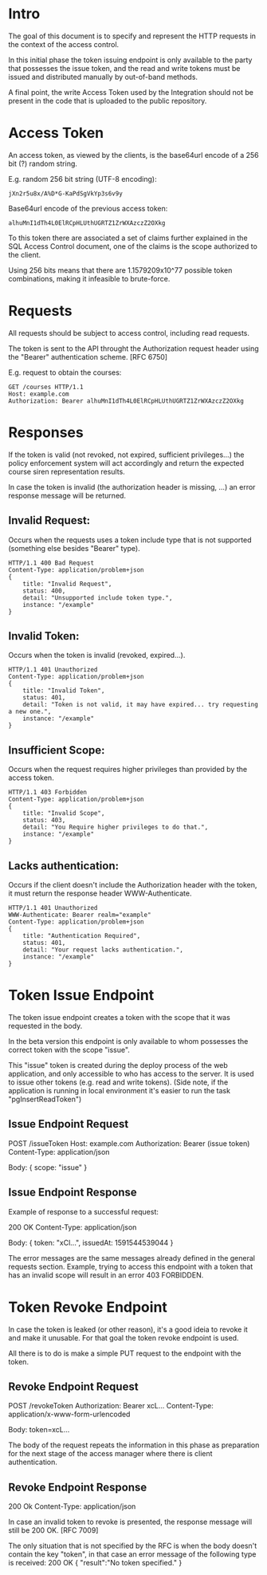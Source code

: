 # Intro

The goal of this document is to specify and represent the HTTP requests in the context of the access control.

In this initial phase the token issuing endpoint is only available to the party that possesses the issue token, and the read and write tokens must be issued and distributed manually by out-of-band methods.

A final point, the write Access Token used by the Integration should not be present in the code that is uploaded to the public repository.


# Access Token

An access token, as viewed by the clients, is the base64url encode of a 256 bit (?) random string.

E.g. random 256 bit string (UTF-8 encoding):
```
jXn2r5u8x/A%D*G-KaPdSgVkYp3s6v9y 
```

Base64url encode of the previous access token:
```
alhuMnI1dTh4L0ElRCpHLUthUGRTZ1ZrWXAzczZ2OXkg
```

To this token there are associated a set of claims further explained in the SQL Access Control document, one of the claims is the scope authorized to the client.

Using 256 bits means that there are 1.1579209x10^77 possible token combinations, making it infeasible to brute-force.

# Requests
All requests should be subject to access control, including read requests.

The token is sent to the API throught the Authorization request header using the "Bearer" authentication scheme. [RFC 6750]

E.g. request to obtain the courses:

```
GET /courses HTTP/1.1
Host: example.com
Authorization: Bearer alhuMnI1dTh4L0ElRCpHLUthUGRTZ1ZrWXAzczZ2OXkg
```

# Responses
If the token is valid (not revoked, not expired, sufficient privileges...) the policy enforcement system will act accordingly and return the expected course siren representation results.

In case the token is invalid (the authorization header is missing, ...) an error response message will be returned.


## Invalid Request:
Occurs when the requests uses a token include type that is not supported (something else besides "Bearer" type).

```
HTTP/1.1 400 Bad Request
Content-Type: application/problem+json
{
    title: "Invalid Request",
    status: 400,
    detail: "Unsupported include token type.",
    instance: "/example"
}
```

## Invalid Token:
Occurs when the token is invalid (revoked, expired...).

```
HTTP/1.1 401 Unauthorized
Content-Type: application/problem+json
{
    title: "Invalid Token",
    status: 401,
    detail: "Token is not valid, it may have expired... try requesting a new one.",
    instance: "/example"
}
```

## Insufficient Scope:
Occurs when the request requires higher privileges than provided by the access token.

```
HTTP/1.1 403 Forbidden
Content-Type: application/problem+json
{
    title: "Invalid Scope",
    status: 403,
    detail: "You Require higher privileges to do that.",
    instance: "/example"
}
```

## Lacks authentication:
Occurs if the client doesn't include the Authorization header with the token, it must return the response header WWW-Authenticate.

```
HTTP/1.1 401 Unauthorized
WWW-Authenticate: Bearer realm="example"
Content-Type: application/problem+json
{
    title: "Authentication Required",
    status: 401,
    detail: "Your request lacks authentication.",
    instance: "/example"
}
```

# Token Issue Endpoint

The token issue endpoint creates a token with the scope that it was requested in the body.

In the beta version this endpoint is only available to whom possesses the correct token with the scope "issue".

This "issue" token is created during the deploy process of the web application, and only accessible to who has access to the server. It is used to issue other tokens (e.g. read and write tokens).
(Side note, if the application is running in local environment it's easier to run the task "pgInsertReadToken")

## Issue Endpoint Request

POST /issueToken
Host: example.com
Authorization: Bearer (issue token)
Content-Type: application/json

Body:
{
    scope: "issue"
}

## Issue Endpoint Response

Example of response to a successful request:

200 OK
Content-Type: application/json

Body:
{
    token: "xCl...",
    issuedAt: 1591544539044
}

The error messages are the same messages already defined in the general requests section.
Example, trying to access this endpoint with a token that has an invalid scope will result in an error 403 FORBIDDEN.


# Token Revoke Endpoint

In case the token is leaked (or other reason), it's a good ideia to revoke it and make it unusable.
For that goal the token revoke endpoint is used.

All there is to do is make a simple PUT request to the endpoint with the token.

## Revoke Endpoint Request
POST /revokeToken
Authorization: Bearer xcL...
Content-Type: application/x-www-form-urlencoded

Body:
token=xcL...

The body of the request repeats the information in this phase as preparation for the next stage of the access manager where there is client authentication.

## Revoke Endpoint Response

200 Ok
Content-Type: application/json

In case an invalid token to revoke is presented, the response message will still be 200 OK. [RFC 7009]

The only situation that is not specified by the RFC is when the body doesn't contain the key "token", in that case an error message of the following type is received:
200 OK
{
    "result":"No token specified."
}